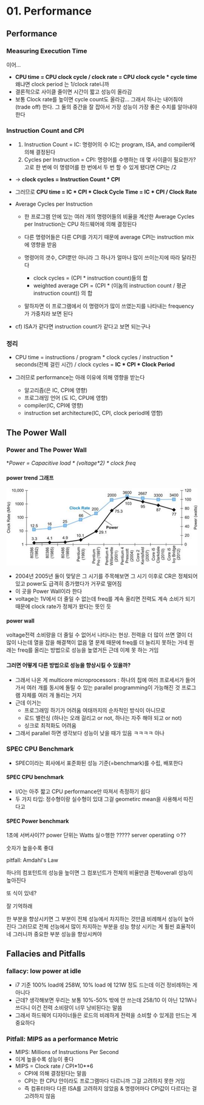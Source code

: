 # 01. Performance

## Performance

### Measuring Execution Time

이어...


* **CPU time
  = CPU clock cycle / clock rate 
  = CPU clock cycle * cycle time**
  왜냐면 clock period 는 1/clock rate니까
* 결론적으로 사이클 줄이면 시간이 짧고 성능이 올라감
* 보통 Clock rate를 높이면 cycle count도 올라감... 그래서 하나는 내어줘야(trade off) 한다. 그 둘의 중간을 잘 잡아서 가장 성능이 가장 좋은 수치를 알아내야 한다



### Instruction Count and CPI

* 1. Instruction Count = IC: 명령어의 수 
     IC는 program, ISA, and compiler에 의해 결정된다 
  2. Cycles per Instruction = CPI: 명령어를 수행하는 데 몇 사이클이 필요한가?
     고로 한 번에 이 명령어를 한 번에서 두 번 할 수 있게 됐다면 CPI는 /2

* &rarr; **clock cycles = Instruction Count * CPI**

* 그러므로
  **CPU time = IC * CPI * Clock Cycle Time = IC * CPI / Clock Rate** 

* Average Cycles per Instruction

  * 한 프로그램 안에 있는 여러 개의 명령어들의 비율을 계산한 Average Cycles per Instruction는 CPU 하드웨어에 의해 결정된다
  * 다른 명령어들은 다른 CPI를 가지기 때문에 average CPI는 instruction mix에 영향을 받음
  * 명령어의 갯수, CPI뿐만 아니라 그 하나가 얼마나 많이 쓰이는지에 따라 달라진다
    * clock cycles = (CPI * instruction count)들의 합
    * weighted average CPI 
      = (CPI * (이놈의 instruction count / 평균 instruction count)) 의 합

  * 말하자면 이 프로그램에서 이 명령어가 많이 쓰였는지를 나타내는 frequency가 가중치라 보면 된다

* cf) ISA가 같다면 instruction count가 같다고 보면 되는구나



### 정리

* CPU time 
  = instructions / program * clock cycles / instruction * seconds(전체 걸린 시간) / clock cycles
  = **IC * CPI * Clock Period**

* 그러므로 performance는 아래 이유에 의해 영향을 받는다
  * 알고리즘(은 IC, CPI에 영향)
  * 프로그래밍 언어 (도 IC, CPU에 영향)
  * compiler(IC, CPI에 영향)
  * instruction set architecture(IC, CPI, clock period에 영향)





## The Power Wall

### Power and The Power Wall

**Power = Capacitive load \* (voltage\**2) \* clock freq**





#### power trend 그래프

![The Power Trend](02_Computer_Abstraction_and_Technology.assets/thepowerwall.jpg)

* 2004년 2005년 둘이 맞닿은 그 시기를 주목해보면 그 시기 이후로 CR은 정체되어 있고 power도 급격히 증가했다가 거꾸로 떨어짐
* 이 곳을 Power Wall이라 한다
* voltage는 1V에서 더 줄일 수 없는데 freq를 계속 올리면 전력도 계속 소비가 되기 때문에 clock rate가 정체가 왔다는 뜻인 듯



#### power wall

voltage전력 소비량을 더 줄일 수 없어서 나타나는 현상. 전력을 더 많이 쓰면 열이 더 많이 나는데 열을 잡을 해결책이 없음 열 문제 때문에 freq를 더 늘리지 못하는 거네 원래는 freq를 올리는 방법으로 성능을 높였거든 근데 이제 못 하는 거임



#### 그러면 어떻게 다른 방법으로 성능을 향상시킬 수 있을까?

* 그래서 나온 게 multicore microprocessors
  : 하나의 칩에 여러 프로세서가 들어가서 여러 개를 동시에 돌릴 수 있는 parallel programming이 가능해진 것 프로그램 자체를 여러 개 돌리는 거지
* 근데 이거는
  * 프로그래밍 하기가 어려움 여태까지의 순차적인 방식이 아니므로
  * 로드 밸런싱 (하나는 오래 걸리고 or not, 하나는 자주 해야 되고 or not) 
  * 싱크로 최적화도 어려움
* 그래서 parallel 하면 생각보다 성능이 낮을 때가 있음 ㅋㅋㅋㅋ 아나



### SPEC CPU Benchmark

* SPEC이라는 회사에서 표준화된 성능 기준(=benchmark)를 수립, 배포한다

#### SPEC CPU benchmark

* I/O는 아주 짧고 CPU performance만 따져서 측정하기 쉽다
* 두 가지 타입: 정수형이랑 실수형이 있대 그걸 geometirc mean을 사용해서 따진다고



#### SPEC Power benchmark

1초에 서버사이?? power 단위는 Watts 실ㅇ행한 ????? server operatiing ㅇ??

숫자가 높을수록 좋대





pitfall: Amdahl's Law

하나의 컴포턴트의 성능을 높이면 그 컴포넌트가 전체의 비율만큼 전체overall 성능이 높아진다

또 식이 있네?

잘 기억하래

한 부분을 향상시키면  그 부분이 전체 성능에서 차지하는 것만큼 비례해서 성능이 높아진다 그러므로 전체 선능에서 많이 차지하는 부분을 성능 향상 시키는 게 훨씬 효율적이네 그러니까 중요한 부분 성능을 향상시켜야



## Fallacies and Pitfalls

### fallacy: low power at idle

* i7 기준 100% load에 258W, 10% load 에 121W 정도 드는데 이건 정비례하는 게 아니다
* 근데? 생각해보면 우리는 보통 10%-50% 밖에 안 쓰는데 258/10 이 아닌 121W나 쓰다니 이건 전력 소비량이 너무 낭비된다는 말씀
* 그래서 하드웨어 디자이너들은 로드의 비례하게 전력을 소비할 수 있게끔 만드는 게 중요하다



### Pitfall: MIPS as a performance Metric

* MIPS: Millions of Instructions Per Second
* 이게 높을수록 성능이 좋다
* MIPS = Clock rate / CPI*10**6
  * CPI에 의해 결정된다는 말씀
  * CPI는 한 CPU 안이라도 프로그램마다 다르니까 그걸 고려하지 못한 거임
  * 즉 컴퓨터마다 다른 ISA를 고려하지 않았음 & 명령어마다 CPI값이 다르다는 걸 고려하지 않음
